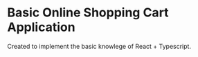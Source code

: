 # Basic Online Shopping Cart Application
Created to implement the basic knowlege of React + Typescript.